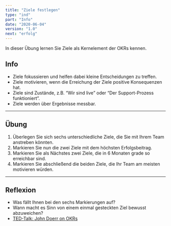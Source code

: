 ```yaml
---
title: "Ziele festlegen"
type: "ind"
part: "Info"
date: "2020-06-04"
version: "1.0"
next: "erfolg"
---
```


In dieser Übung lernen Sie Ziele als Kernelement der OKRs kennen.

## Info
* Ziele fokussieren und helfen dabei kleine Entscheidungen zu treffen.
* Ziele motivieren, wenn die Erreichung der Ziele positive Konsequenzen hat.
* Ziele sind Zustände, z.B. “Wir sind live” oder “Der Support-Prozess funktioniert”.
* Ziele werden über Ergebnisse messbar.

___

## Übung
1. Überlegen Sie sich sechs unterschiedliche Ziele, die Sie mit Ihrem Team anstreben könnten.
2. Markieren Sie nun die zwei Ziele mit dem höchsten Erfolgsbeitrag.
3. Markieren Sie als Nächstes zwei Ziele, die in 6 Monaten grade so erreichbar sind.
4. Markieren Sie abschließend die beiden Ziele, die Ihr Team am meisten motivieren würden.

___

## Reflexion
* Was fällt Ihnen bei den sechs Markierungen auf?
* Wann macht es Sinn von einem einmal gesteckten Ziel bewusst abzuweichen?
* <a href="https://www.ted.com/talks/john_doerr_why_the_secret_to_success_is_setting_the_right_goals?language=de" target="_blank">TED-Talk: John Doerr on OKRs</a>